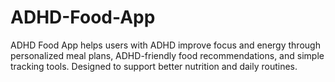 # ADHD-Food-App
ADHD Food App helps users with ADHD improve focus and energy through personalized meal plans, ADHD-friendly food recommendations, and simple tracking tools. Designed to support better nutrition and daily routines.
